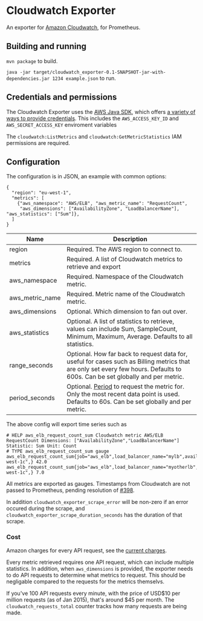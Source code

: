 Cloudwatch Exporter
=====

An exporter for [Amazon Cloudwatch](http://aws.amazon.com/cloudwatch/), for Prometheus.

## Building and running

`mvn package` to build.

`java -jar target/cloudwatch_exporter-0.1-SNAPSHOT-jar-with-dependencies.jar 1234 example.json` to run.

## Credentials and permissions

The Cloudwatch Exporter uses the [AWS Java SDK](http://docs.aws.amazon.com/AWSSdkDocsJava/latest/DeveloperGuide/welcome.html), which offers [a variety of ways to provide credentials](http://docs.aws.amazon.com/AWSSdkDocsJava/latest/DeveloperGuide/credentials.html). This includes the `AWS_ACCESS_KEY_ID` and `AWS_SECRET_ACCESS_KEY` enviroment variables

The `cloudwatch:ListMetrics` and `cloudwatch:GetMetricStatistics` IAM permissions are required.

## Configuration
The configuration is in JSON, an example with common options:
```
{ 
  "region": "eu-west-1",
  "metrics": [
    {"aws_namespace": "AWS/ELB", "aws_metric_name": "RequestCount",
     "aws_dimensions": ["AvailabilityZone", "LoadBalancerName"], "aws_statistics": ["Sum"]},
  ]
}
```
Name     | Description
---------|------------
region   | Required. The AWS region to connect to.
metrics  | Required. A list of Cloudwatch metrics to retrieve and export
aws_namespace  | Required. Namespace of the Cloudwatch metric.
aws_metric_name  | Required. Metric name of the Cloudwatch metric.
aws_dimensions | Optional. Which dimension to fan out over.
aws_statistics | Optional. A list of statistics to retrieve, values can include Sum, SampleCount, Minimum, Maximum, Average. Defaults to all statistics.
range_seconds | Optional. How far back to request data for, useful for cases such as Billing metrics that are only set every few hours. Defaults to 600s. Can be set globally and per metric.
period_seconds | Optional. [Period](http://docs.aws.amazon.com/AmazonCloudWatch/latest/DeveloperGuide/cloudwatch_concepts.html#CloudWatchPeriods) to request the metric for. Only the most recent data point is used. Defaults to 60s. Can be set globally and per metric.

The above config will export time series such as 
```
# HELP aws_elb_request_count_sum Cloudwatch metric AWS/ELB RequestCount Dimensions: ["AvailabilityZone","LoadBalancerName"] Statistic: Sum Unit: Count
# TYPE aws_elb_request_count_sum gauge
aws_elb_request_count_sum{job="aws_elb",load_balancer_name="mylb",availability_zone="eu-west-1c",} 42.0
aws_elb_request_count_sum{job="aws_elb",load_balancer_name="myotherlb",availability_zone="eu-west-1c",} 7.0
```

All metrics are exported as gauges. Timestamps from Cloudwatch are not passed to Prometheus, pending resolution of [#398](https://github.com/prometheus/prometheus/issues/398).

In addition `cloudwatch_exporter_scrape_error` will be non-zero if an error occured during the scrape, and `cloudwatch_exporter_scrape_duration_seconds` has the duration of that scrape.

### Cost

Amazon charges for every API request, see the [current charges](http://aws.amazon.com/cloudwatch/pricing/).

Every metric retrieved requires one API request, which can include multiple statistics. In addition, when `aws_dimensions` is provided, the exporter needs to do API requests to determine what metrics to request. This should be negligable compared to the requests for the metrics themselvs.

If you've 100 API requests every minute, with the price of USD$10 per million requests (as of Jan 2015), that's around $45 per month. The `cloudwatch_requests_total` counter tracks how many requests are being made.


